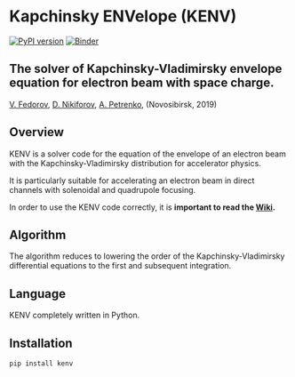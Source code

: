 # Kapchinsky ENVelope (KENV)
[![PyPI version](https://badge.fury.io/py/kenv.svg)](https://badge.fury.io/py/kenv)
[![Binder](https://mybinder.org/badge_logo.svg)](https://mybinder.org/v2/gh/fuodorov/kenv/dev?filepath=notebooks%2F00_introduction.ipynb)
## The solver of Kapchinsky-Vladimirsky envelope equation for electron beam with space charge.

<a href=mailto:fuodorov1998@gmail.com>V. Fedorov</a>, <a href=mailto:nikdanila@bk.ru>D. Nikiforov</a>, <a href=http://www.inp.nsk.su/~petrenko/>A. Petrenko</a>, (Novosibirsk, 2019)

## Overview

KENV is a solver code for the equation of the envelope of an electron beam with the Kapchinsky-Vladimirsky distribution for accelerator physics.

It is particularly suitable for accelerating an electron beam in direct channels with solenoidal and quadrupole focusing.

In order to use the KENV code correctly, it is **important to read the [Wiki](https://github.com/fuodorov/kenv/wiki).**

## Algorithm

The algorithm reduces to lowering the order of the Kapchinsky-Vladimirsky differential equations to the first and subsequent integration.

## Language

KENV completely written in Python.

## Installation

```
pip install kenv
```
